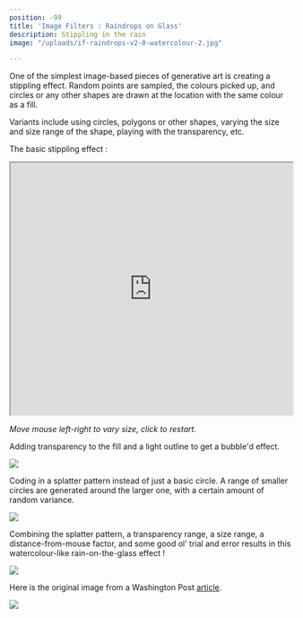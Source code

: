 ```yaml
---
position: -99
title: 'Image Filters : Raindrops on Glass'
description: Stippling in the rain
image: "/uploads/if-raindrops-v2-0-watercolour-2.jpg"

---
```

One of the simplest image-based pieces of generative art is creating a stippling effect. Random points are sampled, the colours picked up, and circles or any other shapes are drawn at the location with the same colour as a fill.

Variants include using circles, polygons or other shapes, varying the size and size range of the shape, playing with the transparency, etc.

The basic stippling effect :

<iframe src="https://editor.p5js.org/jesalmehta/embed/Ys1MGU0J-" width="100%" height="450"></iframe>

_Move mouse left-right to vary size, click to restart._

Adding transparency to the fill and a light outline to get a bubble'd effect.

![](/uploads/bubble-effect.jpg)

Coding in a splatter pattern instead of just a basic circle. A range of smaller circles are generated around the larger one, with a certain amount of random variance.

![](/uploads/if-raindrops-1.jpg)

Combining the splatter pattern, a transparency range, a size range, a distance-from-mouse factor, and some good ol' trial and error results in this watercolour-like rain-on-the-glass effect !

![](/uploads/if-raindrops-v2-0-watercolour-2.jpg)

Here is the original image from a Washington Post [article](https://www.washingtonpost.com/opinions/trump-changed-his-tune-on-elephant-trophy-hunting-but-will-he-stop-there/2017/11/20/679a8c48-cbe7-11e7-aa96-54417592cf72_story.html).

![](/uploads/ele2.jpg)